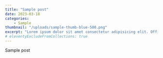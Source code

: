 ```yaml
---
title: "Sample post"
date: 2023-03-18
categories: 
    - Sample
thumbnail: "/uploads/sample-thumb-blue-500.png"
excerpt: "Lorem ipsum dolor sit amet consectetur adipisicing elit. Officiis eligendi fugit obcaecati temporibus magnam voluptas dicta aliquam, quos ipsum blanditiis nobis vitae sunt veritatis corporis odit voluptatum dolorem dolore saepe."
# eleventyExcludeFromCollections: true
---
```


Sample post
